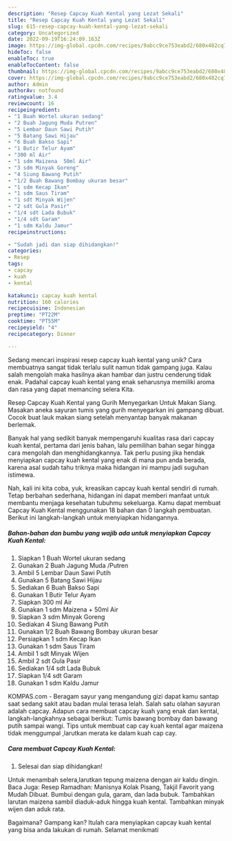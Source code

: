 ```yaml
---
description: "Resep Capcay Kuah Kental yang Lezat Sekali"
title: "Resep Capcay Kuah Kental yang Lezat Sekali"
slug: 615-resep-capcay-kuah-kental-yang-lezat-sekali
category: Uncategorized
date: 2022-09-19T16:24:09.163Z
image: https://img-global.cpcdn.com/recipes/9abcc9ce753eabd2/680x482cq70/capcay-kuah-kental-foto-resep-utama.jpg
hideToc: false
enableToc: true
enableTocContent: false
thumbnail: https://img-global.cpcdn.com/recipes/9abcc9ce753eabd2/680x482cq70/capcay-kuah-kental-foto-resep-utama.jpg
cover: https://img-global.cpcdn.com/recipes/9abcc9ce753eabd2/680x482cq70/capcay-kuah-kental-foto-resep-utama.jpg
author: Admin
authorAv: notfound
ratingvalue: 3.4
reviewcount: 16
recipeingredient:
- "1 Buah Wortel ukuran sedang"
- "2 Buah Jagung Muda Putren"
- "5 Lembar Daun Sawi Putih"
- "5 Batang Sawi Hijau"
- "6 Buah Bakso Sapi"
- "1 Butir Telur Ayam"
- "300 ml Air"
- "1 sdm Maizena  50ml Air"
- "3 sdm Minyak Goreng"
- "4 Siung Bawang Putih"
- "1/2 Buah Bawang Bombay ukuran besar"
- "1 sdm Kecap Ikan"
- "1 sdm Saus Tiram"
- "1 sdt Minyak Wijen"
- "2 sdt Gula Pasir"
- "1/4 sdt Lada Bubuk"
- "1/4 sdt Garam"
- "1 sdm Kaldu Jamur"
recipeinstructions:

- "Sudah jadi dan siap dihidangkan!"
categories:
- Resep
tags:
- capcay
- kuah
- kental

katakunci: capcay kuah kental 
nutrition: 160 calories
recipecuisine: Indonesian
preptime: "PT22M"
cooktime: "PT55M"
recipeyield: "4"
recipecategory: Dinner

---
```





Sedang mencari inspirasi resep capcay kuah kental yang unik? Cara membuatnya sangat tidak terlalu sulit namun tidak gampang juga. Kalau salah mengolah maka hasilnya akan hambar dan justru cenderung tidak enak. Padahal capcay kuah kental yang enak seharusnya memiliki aroma dan rasa yang dapat memancing selera Kita.





Resep Capcay Kuah Kental yang Gurih Menyegarkan Untuk Makan Siang. Masakan aneka sayuran tumis yang gurih menyegarkan ini gampang dibuat. Cocok buat lauk makan siang setelah menyantap banyak makanan berlemak.

Banyak hal yang sedikit banyak mempengaruhi kualitas rasa dari capcay kuah kental, pertama dari jenis bahan, lalu pemilihan bahan segar hingga cara mengolah dan menghidangkannya. Tak perlu pusing jika hendak menyiapkan capcay kuah kental yang enak di mana pun anda berada, karena asal sudah tahu triknya maka hidangan ini mampu jadi suguhan istimewa.






Nah, kali ini kita coba, yuk, kreasikan capcay kuah kental sendiri di rumah. Tetap berbahan sederhana, hidangan ini dapat memberi manfaat untuk membantu menjaga kesehatan tubuhmu sekeluarga. Kamu dapat membuat Capcay Kuah Kental menggunakan 18 bahan dan 0 langkah pembuatan. Berikut ini langkah-langkah untuk menyiapkan hidangannya.

<!--inarticleads1-->

##### Bahan-bahan dan bumbu yang wajib ada untuk menyiapkan Capcay Kuah Kental:

1. Siapkan 1 Buah Wortel ukuran sedang
1. Gunakan 2 Buah Jagung Muda /Putren
1. Ambil 5 Lembar Daun Sawi Putih
1. Gunakan 5 Batang Sawi Hijau
1. Sediakan 6 Buah Bakso Sapi
1. Gunakan 1 Butir Telur Ayam
1. Siapkan 300 ml Air
1. Gunakan 1 sdm Maizena + 50ml Air
1. Siapkan 3 sdm Minyak Goreng
1. Sediakan 4 Siung Bawang Putih
1. Gunakan 1/2 Buah Bawang Bombay ukuran besar
1. Persiapkan 1 sdm Kecap Ikan
1. Gunakan 1 sdm Saus Tiram
1. Ambil 1 sdt Minyak Wijen
1. Ambil 2 sdt Gula Pasir
1. Sediakan 1/4 sdt Lada Bubuk
1. Siapkan 1/4 sdt Garam
1. Gunakan 1 sdm Kaldu Jamur


KOMPAS.com - Beragam sayur yang mengandung gizi dapat kamu santap saat sedang sakit atau badan mulai terasa lelah. Salah satu olahan sayuran adalah capcay. Adapun cara membuat capcay kuah yang enak dan kental, langkah-langkahnya sebagai berikut: Tumis bawang bombay dan bawang putih sampai wangi. Tips untuk membuat cap cay kuah kental agar maizena tidak menggumpal ,larutkan merata ke dalam kuah cap cay. 

<!--inarticleads2-->

##### Cara membuat Capcay Kuah Kental:


1. Selesai dan siap dihidangkan!

Untuk menambah selera,larutkan tepung maizena dengan air kaldu dingin. Baca Juga: Resep Ramadhan: Manisnya Kolak Pisang, Takjil Favorit yang Mudah Dibuat. Bumbui dengan gula, garam, dan lada bubuk. Tambahkan larutan maizena sambil diaduk-aduk hingga kuah kental. Tambahkan minyak wijen dan aduk rata. 

Bagaimana? Gampang kan? Itulah cara menyiapkan capcay kuah kental yang bisa anda lakukan di rumah. Selamat menikmati
